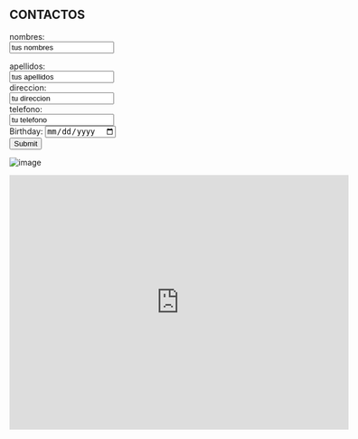  ## CONTACTOS ##

<form action="https://formspree.io/f/xbjwajgj" method="POST">
  <label for="name">nombres:</label><br>
  <input type="text" id="fn name" name="name" value="tus nombres"><br>
  
  <label for="lname">apellidos:</label><br>
  <input type="text" id="lname" name="lname" value="tus apellidos"><br>
  <label for="name">direccion:</label><br>
  <input type="text" id="fn direccion" direccion="direccion" value="tu direccion"><br> 
  <label for="name">telefono:</label><br>
  <input type="text" id="fn telefono" telefono="telefono" value="tu telefono"><br>
  <label for="birthday">Birthday:</label>
  <input type="date" id="birthday" name="birthday"><br>
  <input type="submit" value="Submit">
</form> 

![image](https://user-images.githubusercontent.com/99924902/160498200-eccdede9-e498-4821-89a2-e7666e671921.png)

<iframe src="https://www.google.com/maps/embed?pb=!1m18!1m12!1m3!1d3762.761237455871!2d-99.0703770850905!3d19.422719546029434!2m3!1f0!2f0!3f0!3m2!1i1024!2i768!4f13.1!3m3!1m2!1s0x85d1fc6f81302925%3A0x7dc084d40095b908!2sCentro%20de%20Estudios%20Tecnol%C3%B3gicos%20Industrial%20y%20de%20Servicios%20(CETis%2032)!5e0!3m2!1ses!2smx!4v1648764934566!5m2!1ses!2smx" width="600" height="450" style="border:0;" allowfullscreen="" loading="lazy" referrerpolicy="no-referrer-when-downgrade"></iframe>
